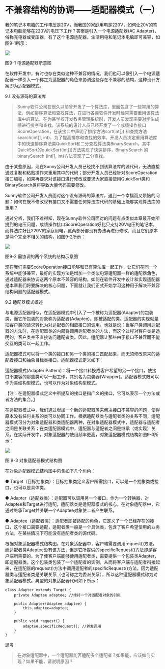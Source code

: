 # 不兼容结构的协调——适配器模式（一）

我的笔记本电脑的工作电压是20V，而我国的家庭用电是220V，如何让20V的笔记本电脑能够在220V的电压下工作？答案是引入一个电源适配器(AC Adapter)，俗称充电器或变压器，有了这个电源适配器，生活用电和笔记本电脑即可兼容，如图9-1所示：

![](http://img.my.csdn.net/uploads/201302/28/1362066387_9870.jpg)

图9-1 电源适配器示意图

在软件开发中，有时也存在类似这种不兼容的情况，我们也可以像引入一个电源适配器一样引入一个称之为适配器的角色来协调这些存在不兼容的结构，这种设计方案即为适配器模式。
 
9.1 没有源码的算法库

> Sunny软件公司在很久以前曾开发了一个算法库，里面包含了一些常用的算法，例如排序算法和查找算法，在进行各类软件开发时经常需要重用该算法库中的算法。在为某学校开发教务管理系统时，开发人员发现需要对学生成绩进行排序和查找，该系统的设计人员已经开发了一个成绩操作接口ScoreOperation，在该接口中声明了排序方法sort(int[]) 和查找方法search(int[], int)，为了提高排序和查找的效率，开发人员决定重用算法库中的快速排序算法类QuickSort和二分查找算法类BinarySearch，其中QuickSort的quickSort(int[])方法实现了快速排序，BinarySearch 的binarySearch (int[], int)方法实现了二分查找。

由于某些原因，现在Sunny公司开发人员已经找不到该算法库的源代码，无法直接通过复制和粘贴操作来重用其中的代码；部分开发人员已经针对ScoreOperation接口编程，如果再要求对该接口进行修改或要求大家直接使用QuickSort类和BinarySearch类将导致大量代码需要修改。

Sunny软件公司开发人员面对这个没有源码的算法库，遇到一个幸福而又烦恼的问题：如何在既不修改现有接口又不需要任何算法库代码的基础上能够实现算法库的重用？

通过分析，我们不难得知，现在Sunny软件公司面对的问题有点类似本章最开始所提到的电压问题，成绩操作接口ScoreOperation好比只支持20V电压的笔记本，而算法库好比220V的家庭用电，这两部分都没有办法再进行修改，而且它们原本是两个完全不相关的结构，如图9-2所示：

![](http://img.my.csdn.net/uploads/201302/28/1362066394_7865.jpg)

图9-2 需协调的两个系统的结构示意图

现在我们需要ScoreOperation接口能够和已有算法库一起工作，让它们在同一个系统中能够兼容，最好的实现方法是增加一个类似电源适配器一样的适配器角色，通过适配器来协调这两个原本不兼容的结构。如何在软件开发中设计和实现适配器是本章我们将要解决的核心问题，下面就让我们正式开始学习这种用于解决不兼容结构问题的适配器模式。
 
9.2 适配器模式概述

与电源适配器相似，在适配器模式中引入了一个被称为适配器(Adapter)的包装类，而它所包装的对象称为适配者(Adaptee)，即被适配的类。适配器的实现就是把客户类的请求转化为对适配者的相应接口的调用。也就是说：当客户类调用适配器的方法时，在适配器类的内部将调用适配者类的方法，而这个过程对客户类是透明的，客户类并不直接访问适配者类。因此，适配器让那些由于接口不兼容而不能交互的类可以一起工作。
       
适配器模式可以将一个类的接口和另一个类的接口匹配起来，而无须修改原来的适配者接口和抽象目标类接口。适配器模式定义如下：

适配器模式(Adapter Pattern)：将一个接口转换成客户希望的另一个接口，使接口不兼容的那些类可以一起工作，其别名为包装器(Wrapper)。适配器模式既可以作为类结构型模式，也可以作为对象结构型模式。

【注：在适配器模式定义中所提及的接口是指广义的接口，它可以表示一个方法或者方法的集合。】

在适配器模式中，我们通过增加一个新的适配器类来解决接口不兼容的问题，使得原本没有任何关系的类可以协同工作。根据适配器类与适配者类的关系不同，适配器模式可分为对象适配器和类适配器两种，在对象适配器模式中，适配器与适配者之间是关联关系；在类适配器模式中，适配器与适配者之间是继承（或实现）关系。在实际开发中，对象适配器的使用频率更高，对象适配器模式结构如图9-3所示：

![](http://img.my.csdn.net/uploads/201302/28/1362066399_9469.jpg)

图 9-3 对象适配器模式结构图
       
在对象适配器模式结构图中包含如下几个角色：
      
● Target（目标抽象类）：目标抽象类定义客户所需接口，可以是一个抽象类或接口，也可以是具体类。

● Adapter（适配器类）：适配器可以调用另一个接口，作为一个转换器，对Adaptee和Target进行适配，适配器类是适配器模式的核心，在对象适配器中，它通过继承Target并关联一个Adaptee对象使二者产生联系。

● Adaptee（适配者类）：适配者即被适配的角色，它定义了一个已经存在的接口，这个接口需要适配，适配者类一般是一个具体类，包含了客户希望使用的业务方法，在某些情况下可能没有适配者类的源代码。

根据对象适配器模式结构图，在对象适配器中，客户端需要调用request()方法，而适配者类Adaptee没有该方法，但是它所提供的specificRequest()方法却是客户端所需要的。为了使客户端能够使用适配者类，需要提供一个包装类Adapter，即适配器类。这个包装类包装了一个适配者的实例，从而将客户端与适配者衔接起来，在适配器的request()方法中调用适配者的specificRequest()方法。因为适配器类与适配者类是关联关系（也可称之为委派关系），所以这种适配器模式称为对象适配器模式。典型的对象适配器代码如下所示：

```
class Adapter extends Target {  
    private Adaptee adaptee; //维持一个对适配者对象的引用  
      
    public Adapter(Adaptee adaptee) {  
        this.adaptee=adaptee;  
    }  
      
    public void request() {  
        adaptee.specificRequest(); //转发调用  
    }  
}  
```
 
思考

> 在对象适配器中，一个适配器能否适配多个适配者？如果能，应该如何实现？如果不能，请说明原因？
 